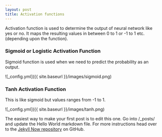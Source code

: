 ```yaml
---
layout: post
title: Activation functions
---
```


Activation function is used to determine the output of neural network like yes or no. It maps the
resulting values in between 0 to 1 or -1 to 1 etc. (depending upon the function).

### Sigmoid or Logistic Activation Function

Sigmoid function is used when we need to predict the probability as an output.

![_config.yml]({{ site.baseurl }}/images/sigmoid.png)

### Tanh Activation Function

This is like sigmoid but values ranges from -1 to 1.

![_config.yml]({{ site.baseurl }}/images/tanh.png)

The easiest way to make your first post is to edit this one. Go into /_posts/ and update the Hello World markdown file. For more instructions head over to the [Jekyll Now repository](https://github.com/barryclark/jekyll-now) on GitHub.